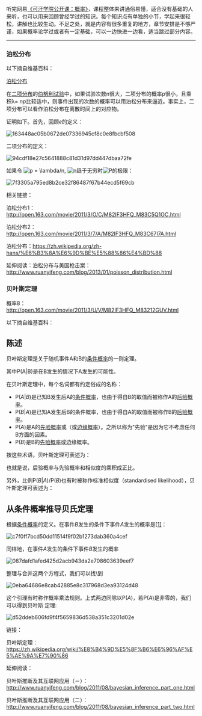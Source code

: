 听完网易[《可汗学院公开课：概率》](http://open.163.com/special/Khan/probability.html])，课程整体来讲通俗易懂，适合没有基础的人来听，也可以用来回顾曾经学过的知识。每个知识点有单独的小节，学起来很轻松，讲解也比较生动。不足之处，就是内容有很多重复的地方，章节安排是不够严谨，如果概率论学过或者有一定基础，可以一边快进一边看，适当跳过部分内容。

---

### 泊松分布

以下摘自维基百科：

[泊松分布](https://zh.wikipedia.org/zh-hans/%E6%B3%8A%E6%9D%BE%E5%88%86%E4%BD%88)

在[二项分布](https://zh.wikipedia.org/wiki/%E4%BA%8C%E9%A1%B9%E5%88%86%E5%B8%83)的[伯努利试验](https://zh.wikipedia.org/wiki/%E4%BC%AF%E5%8A%AA%E5%88%A9%E8%A9%A6%E9%A9%97)中，如果试验次数n很大，二项分布的概率p很小，且乘积λ= *np*比较适中，则事件出现的次数的概率可以用泊松分布来逼近。事实上，二项分布可以看作泊松分布在离散时间上的对应物。

证明如下。首先，回顾*e*的定义：

 ![163448ac05b0672de07336945cf8c0e8fbcbf508](/Users/u2/Desktop/163448ac05b0672de07336945cf8c0e8fbcbf508.svg)


二项分布的定义：

 ![94cdf18e27c5641888c81d31d97dd447dbaa72fe](/Users/u2/Desktop/94cdf18e27c5641888c81d31d97dd447dbaa72fe.svg)

如果令 ![p = \lambda/n](https://wikimedia.org/api/rest_v1/media/math/render/svg/138086d0e6e280e1f03522ff76266e2b730b200d), ![n](https://wikimedia.org/api/rest_v1/media/math/render/svg/a601995d55609f2d9f5e233e36fbe9ea26011b3b)趋于无穷时![P](https://wikimedia.org/api/rest_v1/media/math/render/svg/b4dc73bf40314945ff376bd363916a738548d40a)的极限：

 ![7f3305a795ed8b2ce32f86487f67b44ecd5f69cb](/Users/u2/Desktop/7f3305a795ed8b2ce32f86487f67b44ecd5f69cb.svg)



相关链接：

泊松分布1：http://open.163.com/movie/2011/3/O/C/M82IF3HFQ_M83C5Q1OC.html

泊松分布2：http://open.163.com/movie/2011/3/7/A/M82IF3HFQ_M83C67I7A.html

泊松分布：https://zh.wikipedia.org/zh-hans/%E6%B3%8A%E6%9D%BE%E5%88%86%E4%BD%88

延伸阅读：泊松分布与美国枪击案：http://www.ruanyifeng.com/blog/2013/01/poisson_distribution.html

### 贝叶斯定理

概率8：http://open.163.com/movie/2011/3/U/V/M82IF3HFQ_M83212GUV.html

以下摘自维基百科：

## 陈述

贝叶斯定理是关于随机事件A和B的[条件概率](https://zh.wikipedia.org/wiki/%E6%9D%A1%E4%BB%B6%E6%A6%82%E7%8E%87)的一则定理。


其中P(A|B)是在B发生的情况下A发生的可能性。

在贝叶斯定理中，每个名词都有约定俗成的名称：

- P(*A*|*B*)是已知B发生后A的[条件概率](https://zh.wikipedia.org/wiki/%E6%9D%A1%E4%BB%B6%E6%A6%82%E7%8E%87)，也由于得自B的取值而被称作A的[后验概率](https://zh.wikipedia.org/wiki/%E5%90%8E%E9%AA%8C%E6%A6%82%E7%8E%87)。
- P(*B*|*A*)是已知A发生后B的条件概率，也由于得自A的取值而被称作B的[后验概率](https://zh.wikipedia.org/wiki/%E5%90%8E%E9%AA%8C%E6%A6%82%E7%8E%87)。
- P(*A*)是A的[先验概率](https://zh.wikipedia.org/wiki/%E5%85%88%E9%AA%8C%E6%A6%82%E7%8E%87)或（或[边缘概率](https://zh.wikipedia.org/wiki/%E8%BE%B9%E7%BC%98%E6%A6%82%E7%8E%87)）。之所以称为"先验"是因为它不考虑任何B方面的因素。
- P(*B*)是B的[先验概率](https://zh.wikipedia.org/wiki/%E5%85%88%E9%AA%8C%E6%A6%82%E7%8E%87)或边缘概率。

按这些术语，贝叶斯定理可表述为：


也就是说，后验概率与先验概率和相似度的乘积成正比。

另外，比例P(*B*|*A*)/P(*B*)也有时被称作标准相似度（standardised likelihood），贝叶斯定理可表述为：

## 从条件概率推导贝氏定理

根据[条件概率](https://zh.wikipedia.org/wiki/%E6%9D%A1%E4%BB%B6%E6%A6%82%E7%8E%87)的定义。在事件*B*发生的条件下事件*A*发生的概率是[[1\]](https://zh.wikipedia.org/zh-hans/%E8%B4%9D%E5%8F%B6%E6%96%AF%E5%AE%9A%E7%90%86#cite_note-1)：

 ![c7f0ff7bcd50dd11514f9f02b1273dab360a4cef](c7f0ff7bcd50dd11514f9f02b1273dab360a4cef.svg)


同样地，在事件*A*发生的条件下事件*B*发生的概率

 ![087dafd1afed425d2acb943da2e708603639eef7](087dafd1afed425d2acb943da2e708603639eef7.svg)


整理与合并这两个方程式，我们可以找\到

 ![0eba64686e8cab42885e8c317968d3ea93124d48](0eba64686e8cab42885e8c317968d3ea93124d48.svg)


这个引理有时称作概率乘法规则。上式两边同除以P(*A*)，若P(*A*)是非零的，我们可以得到贝叶斯 定理:

 ![d52ddeb606fd9f4f5659836d538a351c3201d02e](d52ddeb606fd9f4f5659836d538a351c3201d02e.svg)


链接：

贝叶斯定理：https://zh.wikipedia.org/wiki/%E8%B4%9D%E5%8F%B6%E6%96%AF%E5%AE%9A%E7%90%86

延伸阅读：

贝叶斯推断及其互联网应用（－）：http://www.ruanyifeng.com/blog/2011/08/bayesian_inference_part_one.html

贝叶斯推断及其互联网应用（二）：http://www.ruanyifeng.com/blog/2011/08/bayesian_inference_part_two.html



